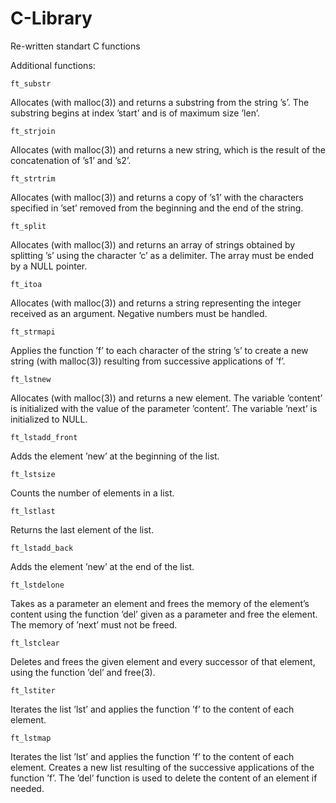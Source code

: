 # C-Library
Re-written standart C functions

Additional functions:

	ft_substr
Allocates (with malloc(3)) and returns a substring
from the string ’s’.
The substring begins at index ’start’ and is of
maximum size ’len’.

	ft_strjoin
Allocates (with malloc(3)) and returns a new
string, which is the result of the concatenation
of ’s1’ and ’s2’.

	ft_strtrim
Allocates (with malloc(3)) and returns a copy of
’s1’ with the characters specified in ’set’ removed
from the beginning and the end of the string.

	ft_split
Allocates (with malloc(3)) and returns an array
of strings obtained by splitting ’s’ using the
character ’c’ as a delimiter. The array must be
ended by a NULL pointer.

	ft_itoa
Allocates (with malloc(3)) and returns a string
representing the integer received as an argument.
Negative numbers must be handled.

	ft_strmapi
Applies the function ’f’ to each character of the
string ’s’ to create a new string (with malloc(3))
resulting from successive applications of ’f’.

	ft_lstnew
Allocates (with malloc(3)) and returns a new
element. The variable ’content’ is initialized
with the value of the parameter ’content’. The
variable ’next’ is initialized to NULL.

	ft_lstadd_front
Adds the element ’new’ at the beginning of the
list.

	ft_lstsize
Counts the number of elements in a list.

	ft_lstlast
Returns the last element of the list.

	ft_lstadd_back
Adds the element ’new’ at the end of the list.

	ft_lstdelone
Takes as a parameter an element and frees the
memory of the element’s content using the function
’del’ given as a parameter and free the element.
The memory of ’next’ must not be freed.

	ft_lstclear
Deletes and frees the given element and every
successor of that element, using the function ’del’
and free(3).

	ft_lstiter
Iterates the list ’lst’ and applies the function
’f’ to the content of each element.

	ft_lstmap
Iterates the list ’lst’ and applies the function
’f’ to the content of each element. Creates a new
list resulting of the successive applications of
the function ’f’. The ’del’ function is used to
delete the content of an element if needed.
